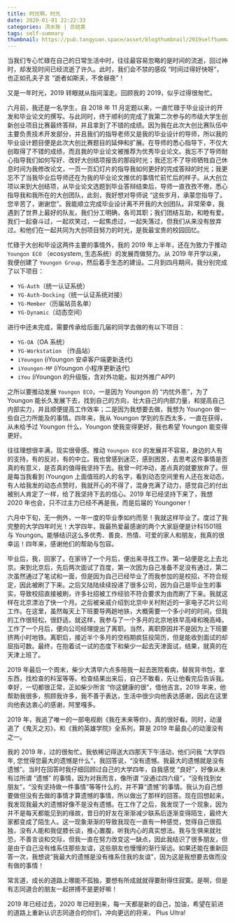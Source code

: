 ```yaml
---
title: 时光啊，时光
date: 2020-01-01 22:22:33
categories: 流水账 | 总结类
tags: self-summary
thumbnail: https://pub.tangyuan.space/asset/blogthumbnail/2019selfSummary/thumbnail.png
---
```


当我们专心忙碌在自己的日常生活中时，往往最容易忽略的是时间的流逝，回过神时，却发现时间已经流逝了许久。此时，我们会不禁的感叹 “时间过得好快呀”，也正如孔夫子言 “逝者如斯夫，不舍昼夜”！

又是一年时光，2019 转眼就从指间溜走。回顾我的 2019，似乎过得很匆忙。

六月前，我还是一名学生，自 2018 年 11 月定题以来，一直忙碌于毕业设计的开发和毕业论文的撰写。与此同时，终于顺利的完成了我第二次参与的市级大学生创新创业项目比赛最终答辩，并且拿到了不错的成绩。因为我在此次大创比赛队伍中主要负责技术开发部分，并且我们的指导老师又是我的毕业设计的导师，所以我的毕业设计题目便是此次大创比赛题目的延伸和扩展。在导师的悉心指导下，不仅大创取得了不错的成绩，而且我的毕业论文被推荐为优秀毕业论文。我忘不了导师耐心指导我们如何写好、改好大创结项报告的那段时光；我还忘不了导师牺牲自己休息时间为我修改论文，一页一页幻灯片的指导我如何更好的完成答辩的时光；我更忘不了当我毕业后导师还在为我的毕业论文推优的事情忙前忙后的样子。从大创立项以来到大创结项，从毕业论文选题到毕业答辩结束后，导师一直孜孜不倦，悉心指导我和我所在的大创团队，此刻，我好想对导师说 “这些岁月，承蒙您指导了。您辛苦了，谢谢您”。我能顺立完成毕业设计离不开我的大创团队。非常荣幸，我遇到了世界上最好的队友。我们分工明确，各司其职；我们团结互助，和睦有爱。我们一起奋斗过，一起欢笑过，一起焦虑过，一起失落过，但我们从来没有放弃过。和他们在一起共同为大创项目努力的时光，是我最宝贵的校园回忆。

忙碌于大创和毕设这两件主要的事情外，我的 2019 年上半年，还在为致力于推动 `Youngon ECO` （ecosystem, 生态系统）的发展而做努力。从 2019 年开学以来，我便创建了 `Youngon Group`，然后着手生态的建设。二月到四月期间，我分别完成了以下项目：
- `YG-Auth`（统一认证系统）
- `YG-Auth-Docking`（统一认证系统对接）
- `YG-Member`（历届站员名单）
- `YG-Dynamic`（动态空间）

进行中还未完成，需要传承给后面几届的同学去做的有以下项目：
- `YG-OA`（OA 系统）
- `YG-Workstation` （作品站）
- `iYoungon` (iYoungon 安卓客户端更新迭代)
- `iYoungon-MP` (iYoungon 小程序更新迭代)
- `iYou` (iYoungon 的升级版，含对外功能，拟对外推广APP)

之所以要推动发展 `Youngon ECO`，一是因为 Youngon 的 “内忧外患”，为了 Youngon 能长久发展下去，找到自己的方向，壮大自己的内部力量，和提高自己内部实力，并且顺便提高工作效率；二是因为我想要去做，我想为 Youngon 做一些自己力所能及的事情。四年来，我从 Youngon 学到的东西太多，一直在获得，从未给予过 Youngon 什么，Youngon 使我变得更好，我也希望 Youngon 能变得更好。

往往理想很丰满，现实很骨感。推动 `Youngon ECO` 的发展并不容易，身边的人有的支持，有的反对，有的中立。我也曾感到迷茫，感到困苦，去思考这件事情是否真的有意义，是否真的值得我坚持下去。我曾一时冲动，差点真的就要放弃了。但是每当我看到 iYoungon 上面值班的人的名字，看到动态空间里有人还在发动态，有人给我发的动态点赞时，我就开心的不得了，混身充满了动力，感觉自己的付出被别人肯定了一样，给了我坚持下去的信心。2019 年已经坚持下来了，我想 2020 年也会，只不过主力已经不再是我，而是后届的 Youngoner！

六月中下旬，无一例外，一年一度的毕业季如约而至！我就这样毕业了。度过了我完整的大学四年时光！大学四年，我最热爱最感谢的两个大家庭便是计科1501班与 Youngon。能够结识这么多优秀、善良、热情、可爱的家人和朋友，我真的很幸运！四年来，感谢他们的帮助与包容。

毕业后，我，回家了。在家待了一个月后，便出来寻找工作。第一站便是北上去北京。来到北京后，先后两次面试了百度，第一次因为自己准备不足没有通过，第二次虽然通过了笔试和一面，但是因为自己已经毕业了而我参加的是校招，不符合规定，因此被刷了下来。之后又陆陆续续投递了很多公司，因为自己是毕业生的事实，导致校招直接被刷，许多社招被工作经验不符合要求为由而刷了下来。我就这样在北京漂泊了快一个月。之后被亲戚介绍到北京中关村附近的一家电子芯片公司工作。在这里，虽然每天上下班要导两趟地铁，大概需要一个多小时的时间，但我的工作很轻松，很舒适。就这样，我参与了一个多月的北京地铁早高峰和晚高峰。工作了一个月后，便向公司经理提出了离职。当然，离职原因并不是因为上下班要挤两小时地铁。离职后，接近半个多月的空档期疯狂投简历，但是能收到面试的却屈指可数。最终，在抱着试一试的态度下和柴少一起去天津面试，结果，就真的在天津上班了。

2019 年最后一个周末，柴少大清早六点多陪我一起去医院看病，替我背书包，拿东西，找检查的科室等等。检查结果出来后，自己不敢看，先让他看完后告诉我。幸好，一切都很正常，正如柴少所言 “你这健康的很”，借他吉言。2019 年来，他帮助我很多，照顾我许多，我不善于表达，生活中很少向他表达感谢，因此在这里向他表达衷心的感谢，阿里嘎多。

2019 年，我追了唯一的一部电视剧《我在未来等你》，真的很好看。同时，动漫追了《鬼灭之刃》，和《我的英雄学院》全系列，算是 2019 年最良心的动漫没有之一。

我的 2019 年，过的很匆忙。我依稀记得送大四那天下午活动，他们问我 “大学四年, 您觉得您最大的遗憾是什么”，我回答说，“没有遗憾。我最大的遗憾就是没有遗憾”。当时在回答时我仔细回顾过自己的大学四年，自我感觉 “良好”，好像从未有过所谓 “遗憾” 的事情，因为对我而言，像所谓 “没通过四六级”，“没有找到女朋友”，“没有坚持做一件事情”等等什么的，并不算“遗憾”的事情。我认为自己想要做但没有去做的事情才算遗憾的事情，所以做出了那样的回答。现在回想起来，我发现我最大的遗憾好像不是没有遗憾。在工作了之后，我发现了一个现象，因为并不是每天都能见到的缘故，昔日的好友在渐渐减少联系后逐渐变得陌生，最终大家都变成了陌生人。这一现象渐渐的导致我现在一直有一种感觉，觉得自己很孤独，没有人能和我促膝长谈，推心置腹，听我内心的真实想法。我与生俱来就社恐，不善言谈和交际，但我一直在努力改变这一缺点，因此我结识了很多朋友，但是由于自己没有维系住那些友谊，这些朋友也慢慢的渐行渐远。如果还能在重新回答一次，我想说“我最大的遗憾是没有维系住我的友谊”，因为这是我想要去做而没有做的事情！

常言道，成长的道路上哪能不孤独，要想有所成就就得要耐得住寂寞。是啊，但是有志同道合的朋友一起拼搏不是更好嘛！

2019 年已经过去，2020 年已经到来，每一天都是新的自己，加油，希望在前进的道路上重新认识志同道合的你们，冲向更远的将来， Plus Ultra!